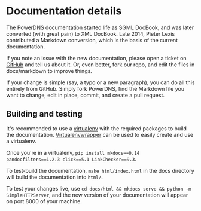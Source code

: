 # Documentation details
The PowerDNS documentation started life as SGML DocBook, and was later converted (with great pain) to XML DocBook. Late 2014, 
Pieter Lexis contributed a Markdown conversion, which is the basis of the current documentation.

If you note an issue with the new documentation, please open a ticket on
[GitHub](https://github.com/powerdns/pdns/issues) and tell us about it. Or, even
better, fork our repo, and edit the files in docs/markdown to improve things.

If your change is simple (say, a typo or a new paragraph), you can do all this 
entirely from GitHub. Simply fork PowerDNS, find the Markdown file you want to change, 
edit in place, commit, and create a pull request.

## Building and testing
It's recommended to use a [virtualenv](https://virtualenv.pypa.io/en/latest/)
with the required packages to build the documentation.
[Virtualenvwrapper](http://virtualenvwrapper.readthedocs.org/en/latest/) can be
used to easily create and use a virtualenv.

Once you're in a virtualenv, `pip install mkdocs==0.14 pandocfilters==1.2.3 click==5.1 LinkChecker==9.3`.

To test-build the documentation, `make html/index.html` in the docs
directory will build the documentation into `html/`.

To test your changes live, use `cd docs/html && mkdocs serve && python -m SimpleHTTPServer`,
and the new version of your documentation will appear on port 8000 of your machine.

